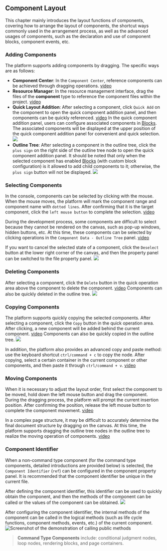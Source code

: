 ## Component Layout

This chapter mainly introduces the layout functions of components, covering how to arrange the layout of components, the shortcut ways commonly used in the arrangement process, as well as the advanced usages of components, such as the declaration and use of component blocks, component events, etc.

### Adding Components

The platform supports adding components by dragging. The specific ways are as follows:

- **Component Center**: In the `Component Center`, reference components can be achieved through dragging operations.
    [video](/workbench/component4.mp4)
- **Resource Manager**: In the resource management interface, drag the files of the **component** type to reference the component files within the project.
    [video](/workbench/component7.mp4)
- **Quick Layout Addition**: After selecting a component, click `Quick Add` on the component to open the quick component addition panel, and then components can be quickly referenced.
    [video](/workbench/component8.mp4)
    In the quick component addition panel, users can configure associated components in [Blocks](/workbench/section). The associated components will be displayed at the upper position of the quick component addition panel for convenient and quick selection.
   ![](/workbench/component-layout.png)
- **Outline Tree**: After selecting a component in the outline tree, click the `plus sign` on the right side of the outline tree node to open the quick component addition panel. It should be noted that only when the selected component has enabled [Blocks](/workbench/component-section) (with custom block configuration) is it allowed to add child components to it; otherwise, the `plus sign` button will not be displayed.
   ![](/workbench/component-layout12.png)

### Selecting Components

In the console, components can be selected by clicking with the mouse. When the mouse moves, the platform will mark the component range and component name with `dotted lines`. After confirming that it is the target component, click the `left mouse button` to complete the selection.
[video](/workbench/component-layout2.mp4)

During the development process, some components are difficult to select because they cannot be rendered on the canvas, such as pop-up windows, hidden buttons, etc. At this time, these components can be selected by clicking operations in the `Component Data - Outline Tree` panel.
[video](/workbench/component-layout3.mp4)

If you want to cancel the selected state of a component, click the `Deselect` button at the lower right corner of the canvas, and then the property panel can be switched to the file property panel.
![](/workbench/component-layout8.png)

### Deleting Components

After selecting a component, click the `Delete` button in the quick operation area above the component to delete the component.
[video](/workbench/component-layout4.mp4)
Components can also be quickly deleted in the outline tree.
![](/workbench/component-layout5.png)

### Copying Components

The platform supports quickly copying the selected components. After selecting a component, click the `Copy` button in the quick operation area. After clicking, a new component will be added behind the current component.
[video](/workbench/component-layout6.mp4)
Components can also be quickly copied in the outline tree.
![](/workbench/component-layout7.png)

In addition, the platform also provides an advanced copy and paste method: use the keyboard shortcut `ctrl/command + c` to copy the node. After copying, select a certain container in the current component or other components, and then paste it through `ctrl/command + v`.
[video](/workbench/component-layout9.mp4)

### Moving Components

When it is necessary to adjust the layout order, first select the component to be moved, hold down the left mouse button and drag the component. During the dragging process, the platform will prompt the current insertion position. After confirming the position, release the left mouse button to complete the component movement.
[video](/workbench/component-layout10.mp4)

In a complex page structure, it may be difficult to accurately determine the final document structure by dragging on the canvas. At this time, the platform supports dragging the outline tree nodes in the outline tree to realize the moving operation of components.
[video](/workbench/component-layout11.mp4)

### Component Identifier

When a non-command type component (for the command type components, detailed introductions are provided below) is selected, the `Component Identifier` (`ref`) can be configured in the component property panel. It is recommended that the component identifier be unique in the current file.

After defining the component identifier, this identifier can be used to quickly obtain the component, and then the methods of the component can be called or the values of the component can be obtained.
![](/workbench/component-layout13.png)

After configuring the component identifier, the internal methods of the component can be called in the logical methods (such as life cycle functions, component methods, events, etc.) of the current component.
![Screenshot of the demonstration of calling public methods](/workbench/component5.png)

> **Command Type Components** include: conditional judgment nodes, loop nodes, rendering blocks, and page containers. 